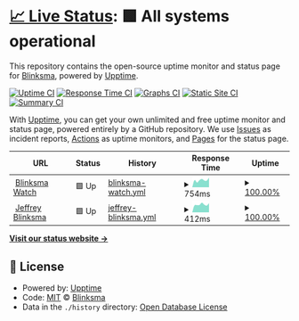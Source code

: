 # [📈 Live Status](https://status.blinksma.eu): <!--live status--> **🟩 All systems operational**

This repository contains the open-source uptime monitor and status page for [Blinksma](https://status.blinksma.eu), powered by [Upptime](https://github.com/upptime/upptime).

[![Uptime CI](https://github.com/Blinksma/upptime-blinksma/workflows/Uptime%20CI/badge.svg)](https://github.com/Blinksma/upptime-blinksma/actions?query=workflow%3A%22Uptime+CI%22)
[![Response Time CI](https://github.com/Blinksma/upptime-blinksma/workflows/Response%20Time%20CI/badge.svg)](https://github.com/Blinksma/upptime-blinksma/actions?query=workflow%3A%22Response+Time+CI%22)
[![Graphs CI](https://github.com/Blinksma/upptime-blinksma/workflows/Graphs%20CI/badge.svg)](https://github.com/Blinksma/upptime-blinksma/actions?query=workflow%3A%22Graphs+CI%22)
[![Static Site CI](https://github.com/Blinksma/upptime-blinksma/workflows/Static%20Site%20CI/badge.svg)](https://github.com/Blinksma/upptime-blinksma/actions?query=workflow%3A%22Static+Site+CI%22)
[![Summary CI](https://github.com/Blinksma/upptime-blinksma/workflows/Summary%20CI/badge.svg)](https://github.com/Blinksma/upptime-blinksma/actions?query=workflow%3A%22Summary+CI%22)

With [Upptime](https://upptime.js.org), you can get your own unlimited and free uptime monitor and status page, powered entirely by a GitHub repository. We use [Issues](https://github.com/Blinksma/upptime-blinksma/issues) as incident reports, [Actions](https://github.com/Blinksma/upptime-blinksma/actions) as uptime monitors, and [Pages](https://status.blinksma.eu) for the status page.

<!--start: status pages-->
<!-- This summary is generated by Upptime (https://github.com/upptime/upptime) -->
<!-- Do not edit this manually, your changes will be overwritten -->
<!-- prettier-ignore -->
| URL | Status | History | Response Time | Uptime |
| --- | ------ | ------- | ------------- | ------ |
| <img alt="" src="https://favicons.githubusercontent.com/watch.blinksma.eu" height="13"> [Blinksma Watch](https://watch.blinksma.eu) | 🟩 Up | [blinksma-watch.yml](https://github.com/Blinksma/upptime-blinksma/commits/HEAD/history/blinksma-watch.yml) | <details><summary><img alt="Response time graph" src="./graphs/blinksma-watch/response-time-week.png" height="20"> 754ms</summary><br><a href="https://status.blinksma.eu/history/blinksma-watch"><img alt="Response time 1148" src="https://img.shields.io/endpoint?url=https%3A%2F%2Fraw.githubusercontent.com%2FBlinksma%2Fupptime-blinksma%2FHEAD%2Fapi%2Fblinksma-watch%2Fresponse-time.json"></a><br><a href="https://status.blinksma.eu/history/blinksma-watch"><img alt="24-hour response time 1004" src="https://img.shields.io/endpoint?url=https%3A%2F%2Fraw.githubusercontent.com%2FBlinksma%2Fupptime-blinksma%2FHEAD%2Fapi%2Fblinksma-watch%2Fresponse-time-day.json"></a><br><a href="https://status.blinksma.eu/history/blinksma-watch"><img alt="7-day response time 754" src="https://img.shields.io/endpoint?url=https%3A%2F%2Fraw.githubusercontent.com%2FBlinksma%2Fupptime-blinksma%2FHEAD%2Fapi%2Fblinksma-watch%2Fresponse-time-week.json"></a><br><a href="https://status.blinksma.eu/history/blinksma-watch"><img alt="30-day response time 1243" src="https://img.shields.io/endpoint?url=https%3A%2F%2Fraw.githubusercontent.com%2FBlinksma%2Fupptime-blinksma%2FHEAD%2Fapi%2Fblinksma-watch%2Fresponse-time-month.json"></a><br><a href="https://status.blinksma.eu/history/blinksma-watch"><img alt="1-year response time 1148" src="https://img.shields.io/endpoint?url=https%3A%2F%2Fraw.githubusercontent.com%2FBlinksma%2Fupptime-blinksma%2FHEAD%2Fapi%2Fblinksma-watch%2Fresponse-time-year.json"></a></details> | <details><summary><a href="https://status.blinksma.eu/history/blinksma-watch">100.00%</a></summary><a href="https://status.blinksma.eu/history/blinksma-watch"><img alt="All-time uptime 84.89%" src="https://img.shields.io/endpoint?url=https%3A%2F%2Fraw.githubusercontent.com%2FBlinksma%2Fupptime-blinksma%2FHEAD%2Fapi%2Fblinksma-watch%2Fuptime.json"></a><br><a href="https://status.blinksma.eu/history/blinksma-watch"><img alt="24-hour uptime 100.00%" src="https://img.shields.io/endpoint?url=https%3A%2F%2Fraw.githubusercontent.com%2FBlinksma%2Fupptime-blinksma%2FHEAD%2Fapi%2Fblinksma-watch%2Fuptime-day.json"></a><br><a href="https://status.blinksma.eu/history/blinksma-watch"><img alt="7-day uptime 100.00%" src="https://img.shields.io/endpoint?url=https%3A%2F%2Fraw.githubusercontent.com%2FBlinksma%2Fupptime-blinksma%2FHEAD%2Fapi%2Fblinksma-watch%2Fuptime-week.json"></a><br><a href="https://status.blinksma.eu/history/blinksma-watch"><img alt="30-day uptime 58.82%" src="https://img.shields.io/endpoint?url=https%3A%2F%2Fraw.githubusercontent.com%2FBlinksma%2Fupptime-blinksma%2FHEAD%2Fapi%2Fblinksma-watch%2Fuptime-month.json"></a><br><a href="https://status.blinksma.eu/history/blinksma-watch"><img alt="1-year uptime 84.89%" src="https://img.shields.io/endpoint?url=https%3A%2F%2Fraw.githubusercontent.com%2FBlinksma%2Fupptime-blinksma%2FHEAD%2Fapi%2Fblinksma-watch%2Fuptime-year.json"></a></details>
| <img alt="" src="https://favicons.githubusercontent.com/jeffrey.blinksma.eu" height="13"> [Jeffrey Blinksma](https://jeffrey.blinksma.eu) | 🟩 Up | [jeffrey-blinksma.yml](https://github.com/Blinksma/upptime-blinksma/commits/HEAD/history/jeffrey-blinksma.yml) | <details><summary><img alt="Response time graph" src="./graphs/jeffrey-blinksma/response-time-week.png" height="20"> 412ms</summary><br><a href="https://status.blinksma.eu/history/jeffrey-blinksma"><img alt="Response time 438" src="https://img.shields.io/endpoint?url=https%3A%2F%2Fraw.githubusercontent.com%2FBlinksma%2Fupptime-blinksma%2FHEAD%2Fapi%2Fjeffrey-blinksma%2Fresponse-time.json"></a><br><a href="https://status.blinksma.eu/history/jeffrey-blinksma"><img alt="24-hour response time 481" src="https://img.shields.io/endpoint?url=https%3A%2F%2Fraw.githubusercontent.com%2FBlinksma%2Fupptime-blinksma%2FHEAD%2Fapi%2Fjeffrey-blinksma%2Fresponse-time-day.json"></a><br><a href="https://status.blinksma.eu/history/jeffrey-blinksma"><img alt="7-day response time 412" src="https://img.shields.io/endpoint?url=https%3A%2F%2Fraw.githubusercontent.com%2FBlinksma%2Fupptime-blinksma%2FHEAD%2Fapi%2Fjeffrey-blinksma%2Fresponse-time-week.json"></a><br><a href="https://status.blinksma.eu/history/jeffrey-blinksma"><img alt="30-day response time 438" src="https://img.shields.io/endpoint?url=https%3A%2F%2Fraw.githubusercontent.com%2FBlinksma%2Fupptime-blinksma%2FHEAD%2Fapi%2Fjeffrey-blinksma%2Fresponse-time-month.json"></a><br><a href="https://status.blinksma.eu/history/jeffrey-blinksma"><img alt="1-year response time 438" src="https://img.shields.io/endpoint?url=https%3A%2F%2Fraw.githubusercontent.com%2FBlinksma%2Fupptime-blinksma%2FHEAD%2Fapi%2Fjeffrey-blinksma%2Fresponse-time-year.json"></a></details> | <details><summary><a href="https://status.blinksma.eu/history/jeffrey-blinksma">100.00%</a></summary><a href="https://status.blinksma.eu/history/jeffrey-blinksma"><img alt="All-time uptime 100.00%" src="https://img.shields.io/endpoint?url=https%3A%2F%2Fraw.githubusercontent.com%2FBlinksma%2Fupptime-blinksma%2FHEAD%2Fapi%2Fjeffrey-blinksma%2Fuptime.json"></a><br><a href="https://status.blinksma.eu/history/jeffrey-blinksma"><img alt="24-hour uptime 100.00%" src="https://img.shields.io/endpoint?url=https%3A%2F%2Fraw.githubusercontent.com%2FBlinksma%2Fupptime-blinksma%2FHEAD%2Fapi%2Fjeffrey-blinksma%2Fuptime-day.json"></a><br><a href="https://status.blinksma.eu/history/jeffrey-blinksma"><img alt="7-day uptime 100.00%" src="https://img.shields.io/endpoint?url=https%3A%2F%2Fraw.githubusercontent.com%2FBlinksma%2Fupptime-blinksma%2FHEAD%2Fapi%2Fjeffrey-blinksma%2Fuptime-week.json"></a><br><a href="https://status.blinksma.eu/history/jeffrey-blinksma"><img alt="30-day uptime 100.00%" src="https://img.shields.io/endpoint?url=https%3A%2F%2Fraw.githubusercontent.com%2FBlinksma%2Fupptime-blinksma%2FHEAD%2Fapi%2Fjeffrey-blinksma%2Fuptime-month.json"></a><br><a href="https://status.blinksma.eu/history/jeffrey-blinksma"><img alt="1-year uptime 100.00%" src="https://img.shields.io/endpoint?url=https%3A%2F%2Fraw.githubusercontent.com%2FBlinksma%2Fupptime-blinksma%2FHEAD%2Fapi%2Fjeffrey-blinksma%2Fuptime-year.json"></a></details>

<!--end: status pages-->

[**Visit our status website →**](https://status.blinksma.eu)

## 📄 License

- Powered by: [Upptime](https://github.com/upptime/upptime)
- Code: [MIT](./LICENSE) © [Blinksma](https://status.blinksma.eu)
- Data in the `./history` directory: [Open Database License](https://opendatacommons.org/licenses/odbl/1-0/)
